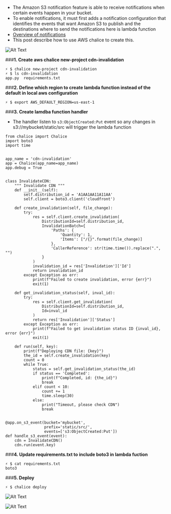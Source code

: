 - The Amazon S3 notification feature is able to receive notifications when certain events happen in your bucket.
- To enable notifications, it must first adds a notification configuration that identifies the events that want Amazon S3 to publish and the destinations where to send the notifications here is lambda function
- [Overview of notifications](https://docs.aws.amazon.com/AmazonS3/latest/dev/NotificationHowTo.html)
- This post describe how to use AWS chalice to create this.

![Alt Text](https://dev-to-uploads.s3.amazonaws.com/i/1x6etu16pe1ovse4fjjq.png)

###**1. Create aws chalice new-project cdn-invalidation**
```
⚡ $ chalice new-project cdn-invalidation
⚡ $ ls cdn-invalidation
app.py  requirements.txt
```

###**2. Define which region to create lambda function instead of the default in local aws configuration**
```
⚡ $ export AWS_DEFAULT_REGION=us-east-1
```

###**3. Create lamdba function handler**
- The handler listen to `s3:ObjectCreated:Put` event so any changes in s3://mybucket/static/src will trigger the lambda function
```
from chalice import Chalice
import boto3
import time


app_name = 'cdn-invalidation'
app = Chalice(app_name=app_name)
app.debug = True


class InvalidateCDN:
    """ Invalidate CDN """
    def __init__(self):
        self.distribution_id = 'A1AA1AA11A11AA'
        self.client = boto3.client('cloudfront')

    def create_invalidation(self, file_change):
        try:
            res = self.client.create_invalidation(
                DistributionId=self.distribution_id,
                InvalidationBatch={
                    'Paths': {
                        'Quantity': 1,
                        'Items': ["/{}".format(file_change)]
                    },
                    'CallerReference': str(time.time()).replace(".", "")
                }
            )
            invalidation_id = res['Invalidation']['Id']
            return invalidation_id
        except Exception as err:
            print(f"Failed to create invalidation, error {err}")
            exit(1)

    def get_invalidation_status(self, inval_id):
        try:
            res = self.client.get_invalidation(
                DistributionId=self.distribution_id,
                Id=inval_id
            )
            return res['Invalidation']['Status']
        except Exception as err:
            print(f"Failed to get invalidation status ID {inval_id}, error {err}")
            exit(1)

    def run(self, key):
        print(f"Deploying CDN file: {key}")
        the_id = self.create_invalidation(key)
        count = 0
        while True:
            status = self.get_invalidation_status(the_id)
            if status == 'Completed':
                print(f"Completed, id: {the_id}")
                break
            elif count < 10:
                count += 1
                time.sleep(30)
            else:
                print("Timeout, please check CDN")
                break


@app.on_s3_event(bucket='mybucket',
                 prefix='static/src/',
                 events=['s3:ObjectCreated:Put'])
def handle_s3_event(event):
    cdn = InvalidateCDN()
    cdn.run(event.key)
```

###**4. Update requirements.txt to include boto3 in lambda fuction**
```
⚡ $ cat requirements.txt
boto3
```

###**5. Deploy**
```
⚡ $ chalice deploy
```
![Alt Text](https://dev-to-uploads.s3.amazonaws.com/i/hxctt81rfhbglbgg0lur.png)

![Alt Text](https://dev-to-uploads.s3.amazonaws.com/i/brc3bn6wy1lztx0h2xy3.png)
